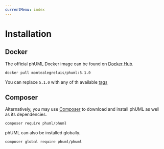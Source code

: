 ```yaml
---
currentMenu: index
---
```


# Installation

## Docker

The official phUML Docker image can be found on [Docker Hub](https://hub.docker.com/r/montealegreluis/phuml/).

```bash
docker pull montealegreluis/phuml:5.1.0
```

You can replace `5.1.0` with any of th available [tags](https://hub.docker.com/r/montealegreluis/phuml/tags?page=1&ordering=last_updated)

## Composer

Alternatively, you may use  [Composer](https://getcomposer.org/) to download and install phUML as well as its dependencies.

```bash
composer require phuml/phuml
```

phUML can also be installed globally.

```bash
composer global require phuml/phuml
```
